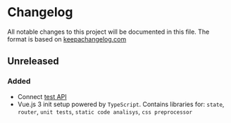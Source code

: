# Changelog

All notable changes to this project will be documented in this file. 
The format is based on [keepachangelog.com]

## Unreleased

### Added

- Connect [test API]
- Vue.js 3 init setup powered by `TypeScript`. Contains libraries for: 
`state`, `router`, `unit tests`, `static code analisys`, `css preprocessor`

[keepachangelog.com]:https://keepachangelog.com/en/1.0.0/
[test API]:https://github.com/NaMax66/test-api
